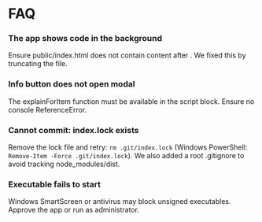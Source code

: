 # FAQ

### The app shows code in the background
Ensure public/index.html does not contain content after </html>. We fixed this by truncating the file.

### Info button does not open modal
The explainForItem function must be available in the script block. Ensure no console ReferenceError.

### Cannot commit: index.lock exists
Remove the lock file and retry: `rm .git/index.lock` (Windows PowerShell: `Remove-Item -Force .git/index.lock`). We also added a root .gitignore to avoid tracking node_modules/dist.

### Executable fails to start
Windows SmartScreen or antivirus may block unsigned executables. Approve the app or run as administrator.